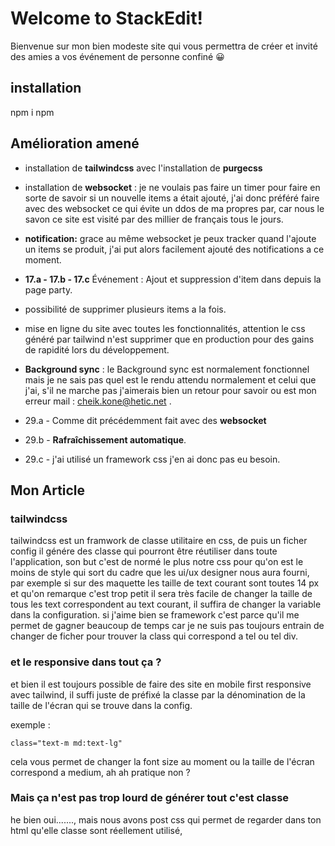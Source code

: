 # Welcome to StackEdit!

Bienvenue sur mon bien modeste site qui vous permettra de créer et invité des amies a vos événement de personne confiné 😀

## installation

npm i 
npm  

## Amélioration amené

- installation de **tailwindcss** avec l'installation de **purgecss**

- installation de **websocket** : je ne voulais pas faire un timer pour faire en sorte de savoir si un nouvelle items a était ajouté, j'ai donc préféré faire avec des websocket ce qui évite un ddos de ma propres par, car nous le savon ce site est visité par des millier de français tous le jours.
- **notification:** grace au même websocket je peux tracker quand l'ajoute un items se produit, j'ai put alors facilement ajouté des notifications a ce moment.
- **17.a - 17.b - 17.c** Événement : Ajout et suppression d'item dans depuis la page party.
- possibilité de supprimer plusieurs items a la fois.
- mise en ligne du site avec toutes les fonctionnalités, attention le css généré par tailwind n'est supprimer que en production pour des gains de rapidité lors du développement.
-  **Background sync** : le Background sync est normalement fonctionnel mais je ne sais pas quel est le rendu attendu normalement et celui que j'ai, s'il ne marche pas j'aimerais bien un retour pour savoir ou est mon erreur mail : cheik.kone@hetic.net .
- 29.a - Comme dit précédemment fait avec des **websocket**
- 29.b - **Rafraîchissement automatique**.
- 29.c - j'ai utilisé un framework css j'en ai donc pas eu besoin.

## Mon Article 
### tailwindcss

tailwindcss est un framwork de classe utilitaire en css, de puis un ficher config il génére des classe qui pourront être réutiliser dans toute l'application, son but c'est de normé le plus notre css pour qu'on est le moins de style qui sort du cadre que les ui/ux designer nous aura fourni, par exemple si sur des maquette les taille de text courant sont toutes 14 px et qu'on remarque c'est trop petit il sera très facile de changer la taille de tous les text correspondent au text courant, il suffira de changer la variable dans la configuration. si j'aime bien se framework c'est parce qu'il me permet de gagner beaucoup de temps car je ne suis pas toujours entrain de changer de ficher pour trouver la class qui correspond a tel ou tel div.
### et le responsive dans tout ça ? 
et bien il est toujours possible de faire des site en mobile first responsive avec tailwind, il suffi juste de préfixé la classe par la dénomination de la taille de l'écran qui se trouve dans la config.

exemple :

    class="text-m md:text-lg"
cela vous permet de changer la font size au moment ou la taille de l'écran correspond a medium, ah ah pratique non ?

### Mais ça n'est pas trop lourd de générer tout c'est classe
he bien oui......., mais nous avons post css qui permet de regarder dans ton html qu'elle classe sont réellement utilisé,  
